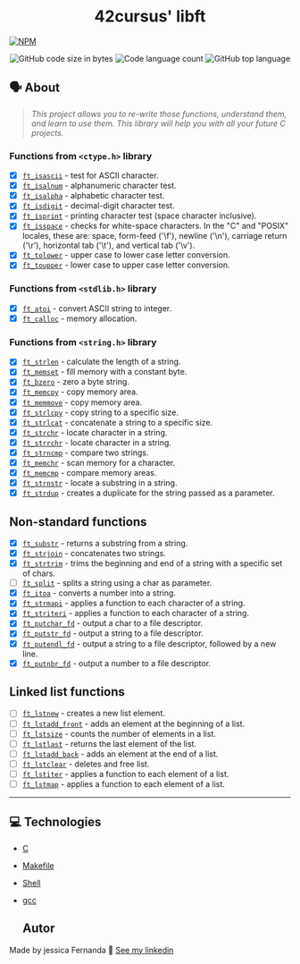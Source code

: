 <h1 align="center">
	42cursus' libft
</h1>

[![NPM](https://img.shields.io/npm/l/react)](https://github.com/nandajfa/libft_42/blob/main/LICENSE)


<p align="center">
	<img alt="GitHub code size in bytes" src="https://img.shields.io/github/languages/code-size/appinha/42cursus-00-Libft?color=blueviolet" />
	<img alt="Code language count" src="https://img.shields.io/github/languages/count/appinha/42cursus-00-Libft?color=blue" />
	<img alt="GitHub top language" src="https://img.shields.io/github/languages/top/appinha/42cursus-00-Libft?color=blue" />

  ## 🗣️ About

> _This project allows you to re-write those functions, understand them, and learn to use them. This library will help you with all your future C projects._
  
  ### Functions from `<ctype.h>` library

- [x] [`ft_isascii`](https://github.com/nandajfa/libft_42/blob/master/ft_isascii.c)			- test for ASCII character.
- [x] [`ft_isalnum`](https://github.com/nandajfa/libft_42/blob/master/ft_isalnum.c)			- alphanumeric character test.
- [x] [`ft_isalpha`](https://github.com/nandajfa/libft_42/blob/master/ft_isalpha.c)			- alphabetic character test.
- [x] [`ft_isdigit`](https://github.com/nandajfa/libft_42/blob/master/ft_isdigit.c)			- decimal-digit character test.
- [x] [`ft_isprint`](https://github.com/nandajfa/libft_42/blob/master/ft_isprint.c)			- printing character test (space character inclusive).
- [x] [`ft_isspace`](https://github.com/nandajfa/libft/blob/master/ft_isspace.c)			- checks for white-space characters. In the "C" and "POSIX" locales, these are: space, form-feed ('\f'), newline ('\n'), carriage return ('\r'), horizontal tab ('\t'), and vertical tab ('\v').
- [x] [`ft_tolower`](https://github.com/nandajfa/libft_42/blob/master/ft_tolower.c)			- upper case to lower case letter conversion.
- [x] [`ft_toupper`](https://github.com/nandajfa/libft_42/blob/master/ft_toupper.c)			- lower case to upper case letter conversion.

### Functions from `<stdlib.h>` library

- [x] [`ft_atoi`](https://github.com/nandajfa/libft_42/blob/master/ft_atoi.c)		- convert ASCII string to integer.
- [x] [`ft_calloc`]()	- memory allocation.

### Functions from `<string.h>` library

- [x] [`ft_strlen`](https://github.com/nandajfa/libft_42/blob/master/ft_strlen.c)	- calculate the length of a string.
- [x] [`ft_memset`](https://github.com/nandajfa/libft_42/blob/master/ft_memset.c)	- fill memory with a constant byte.
- [x] [`ft_bzero`](https://github.com/nandajfa/libft_42/blob/master/ft_bzero.c)	- zero a byte string.
- [x] [`ft_memcpy`](https://github.com/nandajfa/libft_42/blob/master/ft_memcpy.c)	- copy memory area.
- [x] [`ft_memmove`](https://github.com/nandajfa/libft_42/blob/master/ft_memmove.c)	- copy memory area.
- [x] [`ft_strlcpy`](https://github.com/nandajfa/libft_42/blob/master/ft_strlcpy.c)	- copy string to a specific size.
- [x] [`ft_strlcat`](https://github.com/nandajfa/libft_42/blob/master/ft_strlcat.c)	- concatenate a string to a specific size.
- [x] [`ft_strchr`](https://github.com/nandajfa/libft_42/blob/master/ft_strchr.c)	- locate character in a string.
- [x] [`ft_strrchr`](https://github.com/nandajfa/libft_42/blob/master/ft_strrchr.c)	- locate character in a string.
- [x] [`ft_strncmp`](https://github.com/nandajfa/libft_42/blob/master/ft_strncmp.c)	- compare two strings.
- [x] [`ft_memchr`](https://github.com/nandajfa/libft_42/blob/master/ft_memchr.c)	- scan memory for a character.
- [x] [`ft_memcmp`](https://github.com/nandajfa/libft_42/blob/master/ft_memcmp.c)	- compare memory areas.
- [x] [`ft_strnstr`](https://github.com/nandajfa/libft_42/blob/master/ft_strnstr.c)	- locate a substring in a string.
- [x] [`ft_strdup`](https://github.com/nandajfa/libft_42/blob/master/ft_strdup.c)	- creates a duplicate for the string passed as a parameter.
  
## Non-standard functions
- [x] [`ft_substr`](https://github.com/nandajfa/libft_42/blob/master/ft_substr.c)	- returns a substring from a string.
- [x] [`ft_strjoin`](https://github.com/nandajfa/libft_42/blob/master/ft_strjoin.c)	- concatenates two strings.
- [x] [`ft_strtrim`](https://github.com/nandajfa/libft_42/blob/master/ft_strtrim.c)	- trims the beginning and end of a string with a specific set of chars.
- [ ] [`ft_split`](https://github.com/nandajfa/libft_42/blob/master/ft_split.c)	- splits a string using a char as parameter.
- [x] [`ft_itoa`](https://github.com/nandajfa/libft_42/blob/master/ft_itoa.c)	- converts a number into a string.
- [x] [`ft_strmapi`](https://github.com/nandajfa/libft_42/blob/master/ft_strmapi.c)	- applies a function to each character of a string.
- [x] [`ft_striteri`](https://github.com/nandajfa/libft_42/blob/master/ft_striteri.c)	- applies a function to each character of a string.
- [x] [`ft_putchar_fd`](https://github.com/nandajfa/libft_42/blob/master/ft_putchar_fd.c)	- output a char to a file descriptor.
- [x] [`ft_putstr_fd`](https://github.com/nandajfa/libft_42/blob/master/ft_putstr_fd.c)	- output a string to a file descriptor.
- [x] [`ft_putendl_fd`](https://github.com/nandajfa/libft_42/blob/master/ft_putendl_fd.c)	- output a string to a file descriptor, followed by a new line.
- [x] [`ft_putnbr_fd`](https://github.com/nandajfa/libft_42/blob/master/ft_putnbr_fd.c)	- output a number to a file descriptor.

## Linked list functions

- [ ] [`ft_lstnew`]()	- creates a new list element.
- [ ] [`ft_lstadd_front`]()	- adds an element at the beginning of a list.
- [ ] [`ft_lstsize`]()	- counts the number of elements in a list.
- [ ] [`ft_lstlast`]()	- returns the last element of the list.
- [ ] [`ft_lstadd_back`]()	- adds an element at the end of a list.
- [ ] [`ft_lstclear`]()	- deletes and free list.
- [ ] [`ft_lstiter`]()	- applies a function to each element of a list.
- [ ] [`ft_lstmap`]()	- applies a function to each element of a list.

---

  ## :computer: Technologies

* [C](https://devdocs.io/)
* [Makefile](https://www.gnu.org/software/make/manual/make.html)
* [Shell](https://unixguide.readthedocs.io/en/latest/unixcheatsheet/)
* [gcc](https://terminaldeinformacao.com/2015/10/08/como-instalar-e-configurar-o-gcc-no-windows-mingw/)
  
  ## Autor

Made by jessica Fernanda 👋 [See my linkedin](https://www.linkedin.com/in/jessica-fernanda-106651205)
